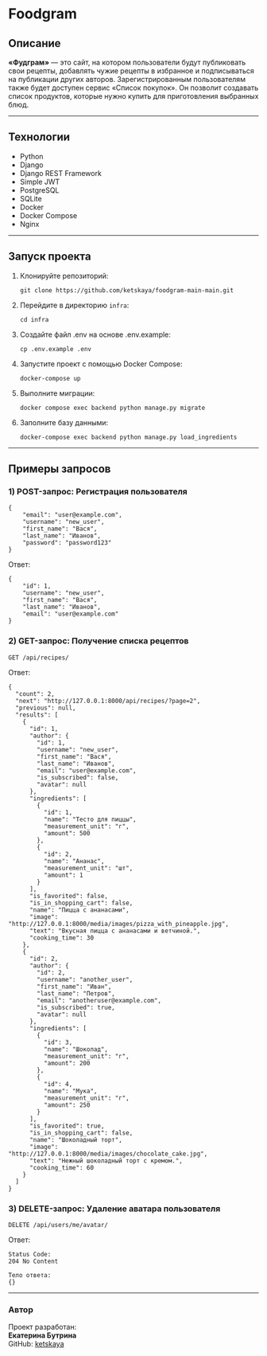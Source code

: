 # Foodgram

## Описание
**«Фудграм»** — это сайт, на котором пользователи будут публиковать свои рецепты, добавлять чужие рецепты в избранное и подписываться на публикации других авторов. Зарегистрированным пользователям также будет доступен сервис «Список покупок». Он позволит создавать список продуктов, которые нужно купить для приготовления выбранных блюд.

---

## Технологии
- Python 
- Django
- Django REST Framework
- Simple JWT
- PostgreSQL
- SQLite 
- Docker
- Docker Compose
- Nginx

---

## Запуск проекта

1. Клонируйте репозиторий:
   
   `git clone https://github.com/ketskaya/foodgram-main-main.git`

2. Перейдите в директорию `infra`:
   
   `cd infra`

3. Создайте файл .env на основе .env.example:
   
   `cp .env.example .env`

4. Запустите проект с помощью Docker Compose:
   
   `docker-compose up`

5. Выполните миграции:
    
   `docker compose exec backend python manage.py migrate`

6. Заполните базу данными:
    
   `docker-compose exec backend python manage.py load_ingredients`

---

## Примеры запросов

### 1) POST-запрос: Регистрация пользователя

```
{
    "email": "user@example.com",
    "username": "new_user",
    "first_name": "Вася",
    "last_name": "Иванов",
    "password": "password123"
}
```

Ответ:
```
{
    "id": 1,
    "username": "new_user",
    "first_name": "Вася",
    "last_name": "Иванов",
    "email": "user@example.com"
}
```

### 2) GET-запрос: Получение списка рецептов

`GET /api/recipes/`

Ответ:
```
{
  "count": 2,
  "next": "http://127.0.0.1:8000/api/recipes/?page=2",
  "previous": null,
  "results": [
    {
      "id": 1,
      "author": {
        "id": 1,
        "username": "new_user",
        "first_name": "Вася",
        "last_name": "Иванов",
        "email": "user@example.com",
        "is_subscribed": false,
        "avatar": null
      },
      "ingredients": [
        {
          "id": 1,
          "name": "Тесто для пиццы",
          "measurement_unit": "г",
          "amount": 500
        },
        {
          "id": 2,
          "name": "Ананас",
          "measurement_unit": "шт",
          "amount": 1
        }
      ],
      "is_favorited": false,
      "is_in_shopping_cart": false,
      "name": "Пицца с ананасами",
      "image": "http://127.0.0.1:8000/media/images/pizza_with_pineapple.jpg",
      "text": "Вкусная пицца с ананасами и ветчиной.",
      "cooking_time": 30
    },
    {
      "id": 2,
      "author": {
        "id": 2,
        "username": "another_user",
        "first_name": "Иван",
        "last_name": "Петров",
        "email": "anotheruser@example.com",
        "is_subscribed": true,
        "avatar": null
      },
      "ingredients": [
        {
          "id": 3,
          "name": "Шоколад",
          "measurement_unit": "г",
          "amount": 200
        },
        {
          "id": 4,
          "name": "Мука",
          "measurement_unit": "г",
          "amount": 250
        }
      ],
      "is_favorited": true,
      "is_in_shopping_cart": false,
      "name": "Шоколадный торт",
      "image": "http://127.0.0.1:8000/media/images/chocolate_cake.jpg",
      "text": "Нежный шоколадный торт с кремом.",
      "cooking_time": 60
    }
  ]
}
```

### 3) DELETE-запрос: Удаление аватара пользователя

`DELETE /api/users/me/avatar/`

Ответ:
```
Status Code:
204 No Content

Тело ответа:
{}
```

---

### Автор
Проект разработан:  
**Екатерина Бутрина**   
GitHub: [ketskaya](https://github.com/ketskaya)

